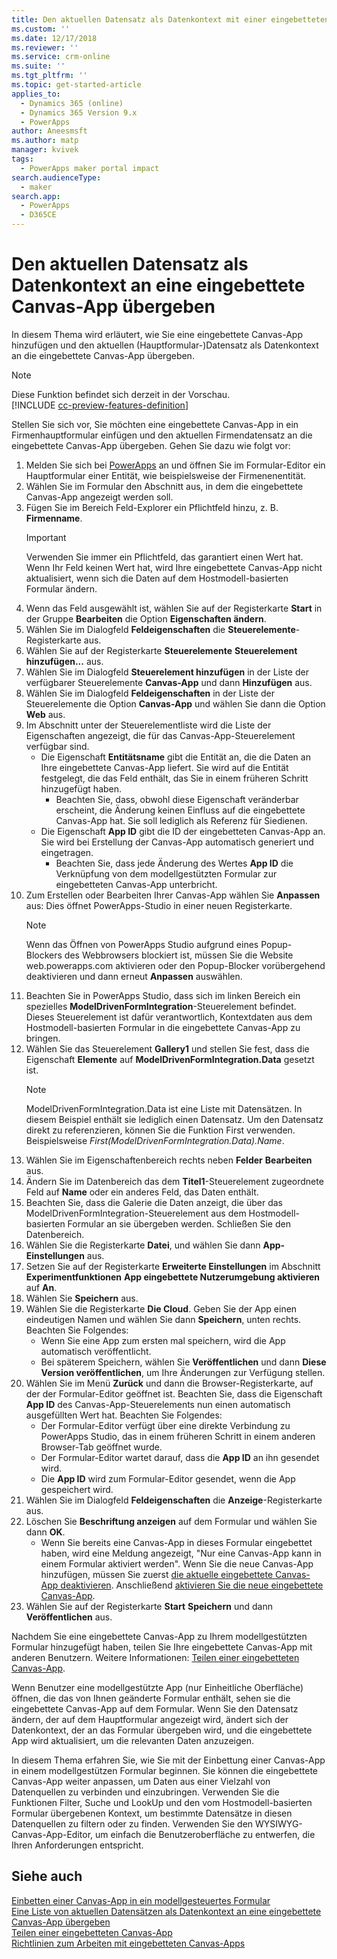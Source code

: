 ```yaml
---
title: Den aktuellen Datensatz als Datenkontext mit einer eingebetteten Canvas-App übergeben | MicrosoftDocs
ms.custom: ''
ms.date: 12/17/2018
ms.reviewer: ''
ms.service: crm-online
ms.suite: ''
ms.tgt_pltfrm: ''
ms.topic: get-started-article
applies_to:
  - Dynamics 365 (online)
  - Dynamics 365 Version 9.x
  - PowerApps
author: Aneesmsft
ms.author: matp
manager: kvivek
tags:
  - PowerApps maker portal impact
search.audienceType:
  - maker
search.app:
  - PowerApps
  - D365CE
---
```


# <a name="pass-the-current-record-as-data-context-to-an-embedded-canvas-app"></a>Den aktuellen Datensatz als Datenkontext an eine eingebettete Canvas-App übergeben
In diesem Thema wird erläutert, wie Sie eine eingebettete Canvas-App hinzufügen und den aktuellen (Hauptformular-)Datensatz als Datenkontext an die eingebettete Canvas-App übergeben.

> [!NOTE]
> Diese Funktion befindet sich derzeit in der Vorschau. <br />
> [!INCLUDE [cc-preview-features-definition](../../includes/cc-preview-features-definition.md)] 

Stellen Sie sich vor, Sie möchten eine eingebettete Canvas-App in ein Firmenhauptformular einfügen und den aktuellen Firmendatensatz an die eingebettete Canvas-App übergeben. Gehen Sie dazu wie folgt vor: 

1.  Melden Sie sich bei [PowerApps](https://web.powerapps.com/?utm_source=padocs&utm_medium=linkinadoc&utm_campaign=referralsfromdoc) an und öffnen Sie im Formular-Editor ein Hauptformular einer Entität, wie beispielsweise der Firmenenentität. 
2.  Wählen Sie im Formular den Abschnitt aus, in dem die eingebettete Canvas-App angezeigt werden soll.
3.  Fügen Sie im Bereich Feld-Explorer ein Pflichtfeld hinzu, z. B. **Firmenname**.
      > [!IMPORTANT]
      > Verwenden Sie immer ein Pflichtfeld, das garantiert einen Wert hat. Wenn Ihr Feld keinen Wert hat, wird Ihre eingebettete Canvas-App nicht aktualisiert, wenn sich die Daten auf dem Hostmodell-basierten Formular ändern.
4.  Wenn das Feld ausgewählt ist, wählen Sie auf der Registerkarte **Start** in der Gruppe **Bearbeiten** die Option **Eigenschaften ändern**.
5.  Wählen Sie im Dialogfeld **Feldeigenschaften** die **Steuerelemente**-Registerkarte aus.
6.  Wählen Sie auf der Registerkarte **Steuerelemente** **Steuerelement hinzufügen...** aus.
7.  Wählen Sie im Dialogfeld **Steuerelement hinzufügen** in der Liste der verfügbarer Steuerelemente **Canvas-App** und dann **Hinzufügen** aus.
8.  Wählen Sie im Dialogfeld **Feldeigenschaften** in der Liste der Steuerelemente die Option **Canvas-App** und wählen Sie dann die Option **Web** aus.
9.  Im Abschnitt unter der Steuerelementliste wird die Liste der Eigenschaften angezeigt, die für das Canvas-App-Steuerelement verfügbar sind.
     - Die Eigenschaft **Entitätsname** gibt die Entität an, die die Daten an Ihre eingebettete Canvas-App liefert. Sie wird auf die Entität festgelegt, die das Feld enthält, das Sie in einem früheren Schritt hinzugefügt haben.
         - Beachten Sie, dass, obwohl diese Eigenschaft veränderbar erscheint, die Änderung keinen Einfluss auf die eingebettete Canvas-App hat. Sie soll lediglich als Referenz für Siedienen.
     - Die Eigenschaft **App ID** gibt die ID der eingebetteten Canvas-App an. Sie wird bei Erstellung der Canvas-App automatisch generiert und eingetragen.
         - Beachten Sie, dass jede Änderung des Wertes **App ID** die Verknüpfung von dem modellgestützten Formular zur eingebetteten Canvas-App unterbricht.
10. Zum Erstellen oder Bearbeiten Ihrer Canvas-App wählen Sie **Anpassen** aus: Dies öffnet PowerApps-Studio in einer neuen Registerkarte.
       > [!NOTE]
       > Wenn das Öffnen von PowerApps Studio aufgrund eines Popup-Blockers des Webbrowsers blockiert ist, müssen Sie die Website web.powerapps.com aktivieren oder den Popup-Blocker vorübergehend deaktivieren und dann erneut **Anpassen** auswählen.
11. Beachten Sie in PowerApps Studio, dass sich im linken Bereich ein spezielles **ModelDrivenFormIntegration**-Steuerelement befindet. Dieses Steuerelement ist dafür verantwortlich, Kontextdaten aus dem Hostmodell-basierten Formular in die eingebettete Canvas-App zu bringen.
12. Wählen Sie das Steuerelement **Gallery1** und stellen Sie fest, dass die Eigenschaft **Elemente** auf **ModelDrivenFormIntegration.Data** gesetzt ist.
      > [!NOTE]
      > ModelDrivenFormIntegration.Data ist eine Liste mit Datensätzen. In diesem Beispiel enthält sie lediglich einen Datensatz. Um den Datensatz direkt zu referenzieren, können Sie die Funktion First verwenden. Beispielsweise *First(ModelDrivenFormIntegration.Data).Name*.
13. Wählen Sie im Eigenschaftenbereich rechts neben **Felder** **Bearbeiten** aus.
14. Ändern Sie im Datenbereich das dem **Titel1**-Steuerelement zugeordnete Feld auf **Name** oder ein anderes Feld, das Daten enthält.
15. Beachten Sie, dass die Galerie die Daten anzeigt, die über das ModelDrivenFormIntegration-Steuerelement aus dem Hostmodell-basierten Formular an sie übergeben werden. Schließen Sie den Datenbereich.
16. Wählen Sie die Registerkarte **Datei**, und wählen Sie dann **App-Einstellungen** aus.
17. Setzen Sie auf der Registerkarte **Erweiterte Einstellungen** im Abschnitt **Experimentfunktionen** **App eingebettete Nutzerumgebung aktivieren** auf **An**.
18. Wählen Sie **Speichern** aus. 
19. Wählen Sie die Registerkarte **Die Cloud**. Geben Sie der App einen eindeutigen Namen und wählen Sie dann **Speichern**, unten rechts. Beachten Sie Folgendes: 
    -  Wenn Sie eine App zum ersten mal speichern, wird die App automatisch veröffentlicht.
      -  Bei späterem Speichern, wählen Sie **Veröffentlichen** und dann **Diese Version veröffentlichen**, um Ihre Änderungen zur Verfügung stellen.
20. Wählen Sie im Menü **Zurück** und dann die Browser-Registerkarte, auf der der Formular-Editor geöffnet ist. Beachten Sie, dass die Eigenschaft **App ID** des Canvas-App-Steuerelements nun einen automatisch ausgefüllten Wert hat. Beachten Sie Folgendes: 
    -   Der Formular-Editor verfügt über eine direkte Verbindung zu PowerApps Studio, das in einem früheren Schritt in einem anderen Browser-Tab geöffnet wurde.
    -   Der Formular-Editor wartet darauf, dass die **App ID** an ihn gesendet wird.
    -   Die **App ID** wird zum Formular-Editor gesendet, wenn die App gespeichert wird.
21. Wählen Sie im Dialogfeld **Feldeigenschaften** die **Anzeige**-Registerkarte aus.
22. Löschen Sie **Beschriftung anzeigen** auf dem Formular und wählen Sie dann **OK**.
    -   Wenn Sie bereits eine Canvas-App in dieses Formular eingebettet haben, wird eine Meldung angezeigt, "Nur eine Canvas-App kann in einem Formular aktiviert werden". Wenn Sie die neue Canvas-App hinzufügen, müssen Sie zuerst [die aktuelle eingebettete Canvas-App deaktivieren](embedded-canvas-app-guidelines.md#disable-an-embedded-canvas-app). Anschließend [aktivieren Sie die neue eingebettete Canvas-App](embedded-canvas-app-guidelines.md#enable-an-embedded-canvas-app).
23. Wählen Sie auf der Registerkarte **Start** **Speichern** und dann **Veröffentlichen** aus.

Nachdem Sie eine eingebettete Canvas-App zu Ihrem modellgestützten Formular hinzugefügt haben, teilen Sie Ihre eingebettete Canvas-App mit anderen Benutzern. Weitere Informationen: [Teilen einer eingebetteten Canvas-App](share-embedded-canvas-app.md).

Wenn Benutzer eine modellgestützte App (nur Einheitliche Oberfläche) öffnen, die das von Ihnen geänderte Formular enthält, sehen sie die eingebettete Canvas-App auf dem Formular. Wenn Sie den Datensatz ändern, der auf dem Hauptformular angezeigt wird, ändert sich der Datenkontext, der an das Formular übergeben wird, und die eingebettete App wird aktualisiert, um die relevanten Daten anzuzeigen.

In diesem Thema erfahren Sie, wie Sie mit der Einbettung einer Canvas-App in einem modellgestützen Formular beginnen. Sie können die eingebettete Canvas-App weiter anpassen, um Daten aus einer Vielzahl von Datenquellen zu verbinden und einzubringen. Verwenden Sie die Funktionen Filter, Suche und LookUp und den vom Hostmodell-basierten Formular übergebenen Kontext, um bestimmte Datensätze in diesen Datenquellen zu filtern oder zu finden. Verwenden Sie den WYSIWYG-Canvas-App-Editor, um einfach die Benutzeroberfläche zu entwerfen, die Ihren Anforderungen entspricht.

## <a name="see-also"></a>Siehe auch
[Einbetten einer Canvas-App in ein modellgesteuertes Formular](embed-canvas-app-in-form.md) <br />
[Eine Liste von aktuellen Datensätzen als Datenkontext an eine eingebettete Canvas-App übergeben](pass-related-embedded-canvas-app.md) <br />
[Teilen einer eingebetteten Canvas-App](share-embedded-canvas-app.md) <br />
[Richtlinien zum Arbeiten mit eingebetteten Canvas-Apps](embedded-canvas-app-guidelines.md)
